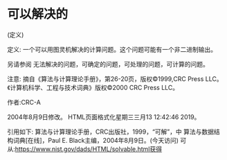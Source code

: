 # 可以解决的


(定义)



定义:
一个可以用图灵机解决的计算问题。这个问题可能有一个非二进制输出。



另请参阅
无法解决的问题，可确定的问题，可处理的问题，可计算的问题。



注意:
摘自《算法与计算理论手册》，第26-20页，版权©1999,CRC Press LLC。《计算机科学、工程与技术词典》版权©2000 CRC Press LLC。


作者:CRC-A







2004年8月9日修改。
HTML页面格式化星期三三月13 12:42:46 2019。



引用如下:
算法与计算理论手册，CRC出版社，1999，“可解”，中
算法与数据结构词典[在线]，Paul E. Black主编，2004年8月9日。(今天访问)
可从:https://www.nist.gov/dads/HTML/solvable.html获得